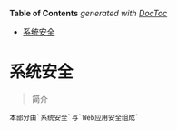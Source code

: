 <!-- START doctoc generated TOC please keep comment here to allow auto update -->
<!-- DON'T EDIT THIS SECTION, INSTEAD RE-RUN doctoc TO UPDATE -->
**Table of Contents**  *generated with [DocToc](https://github.com/thlorenz/doctoc)*

- [系统安全](#%E7%B3%BB%E7%BB%9F%E5%AE%89%E5%85%A8)

<!-- END doctoc generated TOC please keep comment here to allow auto update -->

# 系统安全

> 简介

	本部分由`系统安全`与`Web应用安全组成`



